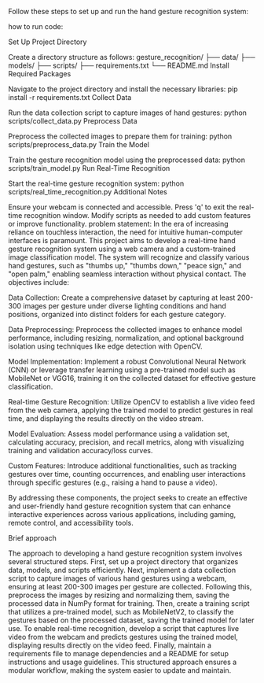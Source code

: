 Follow these steps to set up and run the hand gesture recognition system:

how to run code:

Set Up Project Directory

Create a directory structure as follows:
gesture_recognition/
├── data/
├── models/
├── scripts/
├── requirements.txt
└── README.md
Install Required Packages

Navigate to the project directory and install the necessary libraries:
pip install -r requirements.txt
Collect Data

Run the data collection script to capture images of hand gestures:
python scripts/collect_data.py
Preprocess Data

Preprocess the collected images to prepare them for training:
python scripts/preprocess_data.py
Train the Model

Train the gesture recognition model using the preprocessed data:
python scripts/train_model.py
Run Real-Time Recognition

Start the real-time gesture recognition system:
python scripts/real_time_recognition.py
Additional Notes

Ensure your webcam is connected and accessible.
Press 'q' to exit the real-time recognition window.
Modify scripts as needed to add custom features or improve functionality.
problem statement:
In the era of increasing reliance on touchless interaction, the need for intuitive human-computer interfaces is paramount. This project aims to develop a real-time hand gesture recognition system using a web camera and a custom-trained image classification model. The system will recognize and classify various hand gestures, such as "thumbs up," "thumbs down," "peace sign," and "open palm," enabling seamless interaction without physical contact.
The objectives include:

Data Collection: Create a comprehensive dataset by capturing at least 200-300 images per gesture under diverse lighting conditions and hand positions, organized into distinct folders for each gesture category.

Data Preprocessing: Preprocess the collected images to enhance model performance, including resizing, normalization, and optional background isolation using techniques like edge detection with OpenCV.

Model Implementation: Implement a robust Convolutional Neural Network (CNN) or leverage transfer learning using a pre-trained model such as MobileNet or VGG16, training it on the collected dataset for effective gesture classification.

Real-time Gesture Recognition: Utilize OpenCV to establish a live video feed from the web camera, applying the trained model to predict gestures in real time, and displaying the results directly on the video stream.

Model Evaluation: Assess model performance using a validation set, calculating accuracy, precision, and recall metrics, along with visualizing training and validation accuracy/loss curves.

Custom Features: Introduce additional functionalities, such as tracking gestures over time, counting occurrences, and enabling user interactions through specific gestures (e.g., raising a hand to pause a video).

By addressing these components, the project seeks to create an effective and user-friendly hand gesture recognition system that can enhance interactive experiences across various applications, including gaming, remote control, and accessibility tools.

Brief approach

The approach to developing a hand gesture recognition system involves several structured steps. First, set up a project directory that organizes data, models, and scripts efficiently. Next, implement a data collection script to capture images of various hand gestures using a webcam, ensuring at least 200-300 images per gesture are collected. Following this, preprocess the images by resizing and normalizing them, saving the processed data in NumPy format for training. Then, create a training script that utilizes a pre-trained model, such as MobileNetV2, to classify the gestures based on the processed dataset, saving the trained model for later use. To enable real-time recognition, develop a script that captures live video from the webcam and predicts gestures using the trained model, displaying results directly on the video feed. Finally, maintain a requirements file to manage dependencies and a README for setup instructions and usage guidelines. This structured approach ensures a modular workflow, making the system easier to update and maintain.
